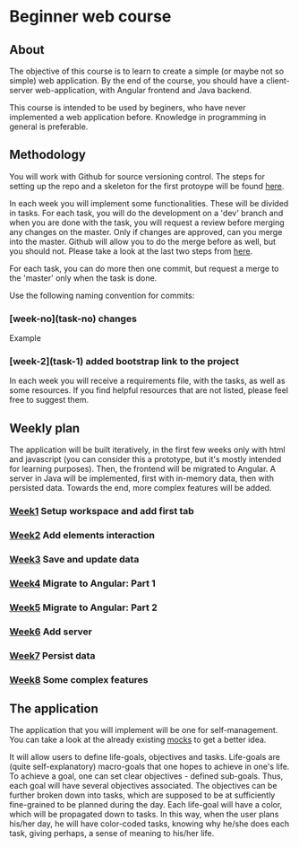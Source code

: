 # Beginner web course

## About 
The objective of this course is to learn to create a simple (or maybe not so simple) web application. By the end of the course, you should have a client-server web-application, with Angular frontend and Java backend.

This course is intended to be used by beginers, who have never implemented a web application before. Knowledge in programming in general is preferable.

## Methodology

You will work with Github for source versioning control. The steps for setting up the repo and a skeleton for the first protoype will be found [here](https://github.com/Ranapop/web-course/blob/master/weeks/week-1/setup.md).

In each week you will implement some functionalities. These will be divided in tasks. For each task, you will do the development on a 'dev' branch and when you are done with the task, you will request a review before merging any changes on the master. Only if changes are approved, can you merge into the master. Github will allow you to do the merge before as well, but you should not. Please take a look at the last two steps from [here](https://github.com/Ranapop/web-course/blob/master/weeks/week-1/setup.md).

For each task, you can do more then one commit, but request a merge to the 'master' only when the task is done.

Use the following naming convention for commits:

### \[week-no\]\(task-no\) changes

Example
### \[week-2\]\(task-1\) added bootstrap link to the project

In each week you will receive a requirements file, with the tasks, as well as some resources. If you find helpful resources that are not listed, please feel free to suggest them.

## Weekly plan 

The application will be built iteratively, in the first few weeks only with html and javascript (you can consider this a prototype, but it's mostly intended for learning purposes). Then, the frontend will be migrated to Angular. A server in Java will be implemented, first with in-memory data, then with persisted data. Towards the end, more complex features will be added. 

### [Week1](https://github.com/Ranapop/web-course/blob/master/weeks/week-1) Setup workspace and add first tab
### [Week2](https://github.com/Ranapop/web-course/blob/master/weeks/week-2) Add elements interaction
### [Week3](https://github.com/Ranapop/web-course/blob/master/weeks/week-3) Save and update data
### [Week4](https://github.com/Ranapop/web-course/blob/master/weeks/week-4) Migrate to Angular: Part 1
### [Week5](https://github.com/Ranapop/web-course/blob/master/weeks/week-5) Migrate to Angular: Part 2
### [Week6](https://github.com/Ranapop/web-course/blob/master/weeks/week-6) Add server
### [Week7](https://github.com/Ranapop/web-course/blob/master/weeks/week-7) Persist data 
### [Week8](https://github.com/Ranapop/web-course/blob/master/weeks/week-8) Some complex features 


## The application

The application that you will implement will be one for self-management. You can take a look at the already existing [mocks](https://github.com/Ranapop/web-course/blob/master/images/mocks) to get a better idea.

It will allow users to define life-goals, objectives and tasks. Life-goals are (quite self-explanatory) macro-goals that one hopes to achieve in one's life. To achieve a goal, one can set clear objectives - defined sub-goals. Thus, each goal will have several objectives associated. The objectives can be further broken down into tasks, which are supposed to be at sufficiently fine-grained to be planned during the day. Each life-goal will have a color, which will be propagated down to tasks. In this way, when the user plans his/her day, he will have color-coded tasks, knowing why he/she does each task, giving perhaps, a sense of meaning to his/her life.

